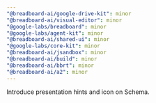 ```yaml
---
"@breadboard-ai/google-drive-kit": minor
"@breadboard-ai/visual-editor": minor
"@google-labs/breadboard": minor
"@google-labs/agent-kit": minor
"@breadboard-ai/shared-ui": minor
"@google-labs/core-kit": minor
"@breadboard-ai/jsandbox": minor
"@breadboard-ai/build": minor
"@breadboard-ai/bbrt": minor
"@breadboard-ai/a2": minor
---
```


Introduce presentation hints and icon on Schema.
